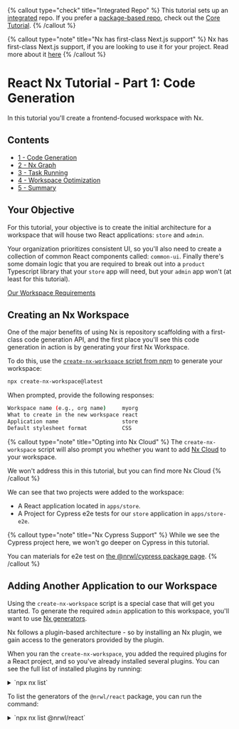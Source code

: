 {% callout type="check" title="Integrated Repo" %}
This tutorial sets up an [integrated](/concepts/integrated-vs-package-based) repo. If you prefer a [package-based repo](/concepts/integrated-vs-package-based), check out the [Core Tutorial](/getting-started/core-tutorial).
{% /callout %}

{% callout type="note" title="Nx has first-class Next.js support" %}
Nx has first-class Next.js support, if you are looking to use it for your project. Read more about it [here](/packages/next)
{% /callout %}

# React Nx Tutorial - Part 1: Code Generation

In this tutorial you'll create a frontend-focused workspace with Nx.

## Contents

- [1 - Code Generation](/react-tutorial/1-create-application)
- [2 - Nx Graph](/react-tutorial/2-nx-graph)
- [3 - Task Running](/react-tutorial/3-task-running)
- [4 - Workspace Optimization](/react-tutorial/4-workspace-optimization)
- [5 - Summary](/react-tutorial/5-summary)

## Your Objective

For this tutorial, your objective is to create the initial architecture for a workspace that will house two React applications: `store` and `admin`.

Your organization prioritizes consistent UI, so you'll also need to create a collection of common React components called: `common-ui`. Finally there's some domain logic that you are required to break out into a `product` Typescript library that your `store` app will need, but your `admin` app won't (at least for this tutorial).

[Our Workspace Requirements](/shared/react-tutorial/requirements-diagram.png)

## Creating an Nx Workspace

One of the major benefits of using Nx is repository scaffolding with a first-class code generation API, and the first place you'll see this code generation in action is by generating your first Nx Workspace.

To do this, use the [`create-nx-workspace` script from npm](https://www.npmjs.com/package/create-nx-workspace) to generate your workspace:

```bash
npx create-nx-workspace@latest
```

When prompted, provide the following responses:

```bash
Workspace name (e.g., org name)     myorg
What to create in the new workspace react
Application name                    store
Default stylesheet format           CSS
```

{% callout type="note" title="Opting into Nx Cloud" %}
The `create-nx-workspace` script will also prompt you whether you want to add [Nx Cloud](https://nx.app) to your workspace.

We won't address this in this tutorial, but you can find more Nx Cloud
{% /callout %}

We can see that two projects were added to the workspace:

- A React application located in `apps/store`.
- A Project for Cypress e2e tests for our `store` application in `apps/store-e2e`.

{% callout type="note" title="Nx Cypress Support" %}
While we see the Cypress project here, we won't go deeper on Cypress in this tutorial.

You can materials for e2e test on [the @nrwl/cypress package page](/packages/cypress).
{% /callout %}

## Adding Another Application to our Workspace

Using the `create-nx-workspace` script is a special case that will get you started. To generate the required `admin` application to this workspace, you'll want to use [Nx generators](/plugin-features/use-code-generators).

Nx follows a plugin-based architecture - so by installing an Nx plugin, we gain access to the generators provided by the plugin.

When you ran the `create-nx-workspace`, you added the required plugins for a React project, and so you've already installed several plugins. You can see the full list of installed plugins by running:

<details>
<summary>`npx nx list`</summary>

```bash
 >  NX   Local workspace plugins:

 > NX Installed plugins:

@nrwl/cypress (executors,generators)
@nrwl/jest (executors,generators)
@nrwl/js (executors,generators)
@nrwl/linter (executors,generators)
@nrwl/nx-cloud (generators)
@nrwl/react (executors,generators)
@nrwl/rollup (executors,generators)
@nrwl/storybook (executors,generators)
@nrwl/web (executors,generators)
@nrwl/webpack (executors,generators)
@nrwl/workspace (executors,generators)
nx (executors)

> NX Also available:

@nrwl/angular (executors,generators)
@nrwl/detox (executors,generators)
@nrwl/esbuild (executors,generators)
@nrwl/expo (executors,generators)
@nrwl/express (generators)
@nrwl/nest (generators)
@nrwl/next (executors,generators)
@nrwl/node (executors,generators)
@nrwl/nx-plugin (executors,generators)
@nrwl/react-native (executors,generators)

> NX Community plugins:

nx-plugins - Nx plugin integrations with ESBuild / Vite / Snowpack / Prisma, with derived ESBuild / nowpack / ... plugins.
@codebrew/nx-aws-cdk - An Nx plugin for aws cdk develop.
...
```

</details>

To list the generators of the `@nrwl/react` package, you can run the command:

<details>
<summary>`npx nx list @nrwl/react`</summary>

```bash

 >  NX   Capabilities in @nrwl/react:

   GENERATORS

   init : Initialize the `@nrwl/react` plugin.
   application : Create a React application.
   library : Create a React library.
   component : Create a React component.
   redux : Create a Redux slice for a project.
   storybook-configuration : Set up storybook for a React app or library.
   component-story : Generate storybook story for a React component.
   stories : Create stories/specs for all components declared in an app or library.
   component-cypress-spec : Create a Cypress spec for a UI component that has a story.
   hook : Create a hook.
   cypress-component-configuration : Setup Cypress component testing for a React project.
   component-test : Generate a Cypress component test for a React component.
   setup-tailwind : Set up Tailwind configuration for a project.

   EXECUTORS/BUILDERS

   module-federation-dev-server : Serve a host or remote application.
```

{% callout type="note" title="Nx Console" %}
The [Nx Console VsCode Plugin]() can also be used to give you a full filterable list of all generators you have currently installed.
{% /callout %}

Since we want to add another React application to our workspace, the `application` generator above looks most helpful.

{% callout type="note" title="Discovering Generator Options" %}
To see all options for the `application` generator, you can run the command:

<details>
<summary>`npx nx generate @nrwl/react:application --help`</summary>

```bash
>  NX   generate @nrwl/react:application [name] [options,...]

From: @nrwl/react (v14.8.3)
Name: application (aliases: app)

Create a React application for Nx.

Options:
--name The name of the application. [string]
--directory, -dir The directory of the new application. [string]
--style, -s The file extension to be used for style files. [string] [default: "css"]
--linter The tool to use for running lint checks. [string] [choices: "eslint", "tslint"] [default:
"eslint"]
--routing Generate application with routes. [boolean]
--skipFormat Skip formatting files. [boolean]
--skipWorkspaceJson Skip updating `workspace.json` with default options [boolean]
based on values provided to this app (e.g. babel,
style).
--unitTestRunner Test runner to use for unit tests. [string] [choices: "jest", "none"] [default:
"jest"]
--e2eTestRunner Test runner to use for end to end (E2E) tests. [string] [choices: "cypress", "none"] [default:
"cypress"]
--tags, -t Add tags to the application (used for linting). [string]
--pascalCaseFiles, -P Use pascal case component file name (e.g. [boolean]
`App.tsx`).
--classComponent, -C Use class components instead of functional [boolean]
component.
--js Generate JavaScript files rather than TypeScript [boolean]
files.
--globalCss Default is `false`. When `true`, the component is [boolean]
generated with `*.css`/`*.scss` instead of
`*.module.css`/`*.module.scss`.
--strict Creates an application with strict mode and strict [boolean] [default: true]
type checking.
--setParserOptionsProject Whether or not to configure the ESLint [boolean]
`parserOptions.project` option. We do not do this
by default for lint performance reasons.
--standaloneConfig Split the project configuration into [boolean]
`<projectRoot>/project.json` rather than including
it inside `workspace.json`.
--compiler The compiler to use. [string] [choices: "babel", "swc"] [default:
"babel"]
--skipDefaultProject Skip setting the project as the default project. [boolean]
When `false` (the default), the project is set as
the default project only if there is no default
project already set.

Examples:
nx g app myapp --directory=myorg Generate `apps/myorg/myapp` and `apps/myorg/myapp-e2e`
nx g app myapp --classComponent Use class components instead of functional components
nx g app myapp --routing Set up React Router

Find more information and examples at: https://nx.dev/packages/react/generators/application

```

</details>

Additionally, the [Nx Console VsCode Plugin]() provides a form for all generators that creates good discoverability for generator options as well.
{% /callout %}

Running generators uses the following syntax:

[Nx Generator Syntax)[/shared/react-tutorials/generator-syntax.png]

To run the generator and create our `admin` application, we can run the command:

<details>
<summary>`npx nx g @nrwl/react:app admin`</summary>

```bash
>  NX  Generating @nrwl/react:application

CREATE apps/admin/.babelrc
CREATE apps/admin/.browserslistrc
CREATE apps/admin/src/app/app.spec.tsx
CREATE apps/admin/src/app/nx-welcome.tsx
CREATE apps/admin/src/assets/.gitkeep
CREATE apps/admin/src/environments/environment.prod.ts
CREATE apps/admin/src/environments/environment.ts
CREATE apps/admin/src/favicon.ico
CREATE apps/admin/src/index.html
CREATE apps/admin/src/main.tsx
CREATE apps/admin/src/polyfills.ts
CREATE apps/admin/tsconfig.app.json
CREATE apps/admin/tsconfig.json
CREATE apps/admin/src/app/app.module.css
CREATE apps/admin/src/app/app.tsx
CREATE apps/admin/src/styles.css
CREATE apps/admin/project.json
CREATE apps/admin/.eslintrc.json
CREATE apps/admin-e2e/cypress.config.ts
CREATE apps/admin-e2e/src/e2e/app.cy.ts
CREATE apps/admin-e2e/src/fixtures/example.json
CREATE apps/admin-e2e/src/support/app.po.ts
CREATE apps/admin-e2e/src/support/commands.ts
CREATE apps/admin-e2e/src/support/e2e.ts
CREATE apps/admin-e2e/tsconfig.json
CREATE apps/admin-e2e/project.json
CREATE apps/admin-e2e/.eslintrc.json
CREATE apps/admin/jest.config.ts
CREATE apps/admin/tsconfig.spec.json

```

{% callout type="note" title="Dry Run" %}
Adding the option `--dry-run` to your `nx generate` command will allow you to preview in the terminal what the results of the generator would be, without actually running the generator.
{% /callout %}

</details>

## Generating Libraries

To create our `common-ui` and `product` libraries, we'll use the `@nrwl/react:lib` and `@nrwl/js:lib` generators respectively:

{% side-by-side %}

<details>
<summary>`npx nx g @nrwl/react:lib common-ui`</summary>
```bash

> NX Generating @nrwl/react:library

CREATE libs/common-ui/project.json
CREATE libs/common-ui/.eslintrc.json
CREATE libs/common-ui/.babelrc
CREATE libs/common-ui/README.md
CREATE libs/common-ui/src/index.ts
CREATE libs/common-ui/tsconfig.json
CREATE libs/common-ui/tsconfig.lib.json
UPDATE tsconfig.base.json
CREATE libs/common-ui/jest.config.ts
CREATE libs/common-ui/tsconfig.spec.json
CREATE libs/common-ui/src/lib/common-ui.module.css
CREATE libs/common-ui/src/lib/common-ui.spec.tsx
CREATE libs/common-ui/src/lib/common-ui.tsx

````
</details>

<details>
<summary>`npx nx g @nrwl/js:lib products`</summary>
```bash
>  NX  Generating @nrwl/js:library

CREATE libs/products/README.md
CREATE libs/products/package.json
CREATE libs/products/src/index.ts
CREATE libs/products/src/lib/products.spec.ts
CREATE libs/products/src/lib/products.ts
CREATE libs/products/tsconfig.json
CREATE libs/products/tsconfig.lib.json
CREATE libs/products/.babelrc
CREATE libs/products/project.json
UPDATE tsconfig.base.json
CREATE libs/products/.eslintrc.json
CREATE libs/products/jest.config.ts
CREATE libs/products/tsconfig.spec.json
````

{% callout type="note" title="Using JS Source Code Instead of TS" %}
By default, our generators create `.ts` files for your source code. To opt into `.js` files instead, the `--js` option can be added for most applicable generators. See the [`@nrwl/js:lib` generator](/packages/js/generators/library#js) for example.
{% /callout %}

</details>
{% /side-by-side %}

{% callout type="note" title="Differences Between Apps and Libs" %}
Note that we used `application` generators for our two apps, while we used `library` generators for our `products` and `common-ui` projects.

Both `application`s and `library`s are "projects" from the perspective of Nx.

Generally, `applications` are projects that are expected to be at the "top" of the dependency tree (no other projects should consume them) and are intended to be deployed to a web server once built.

While `library`s are generally intended to be consumed by `applications` and other `library`s.

Functionally the difference will be in the `targets` defined for each (see our later lesson: [3 - Tasks](/shared/react-tutorial/3-task-running)), and by default, `applications` will go in the `apps` directory while `library`s will go in the `libs` directory.
{% /callout %}

We should now be able to see all four required projects:

- `store` in `apps/store`
- `admin` in `apps/admin`
- `products` in `libs/products`
- `common-ui` in `libs/common-ui`

## What's Next

- Continue to [2: Project Graph](/react-tutorial/2-project-graph)

{% callout type="note" title="Advanced Code Generation With Nx" %}
The Nx Plugin API allows for ways to create your own generators that extend the code generators that we used in this lesson. This can be a great tool for promoting consistent architecture in your workspace and organization.
To learn more, checkout our [`@nrwl/nx-plugins` package documentation](/packages/nx-plugin#generator).
{% /callout %}
